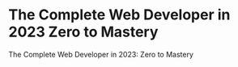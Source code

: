 # The Complete Web Developer in 2023 Zero to Mastery
 The Complete Web Developer in 2023: Zero to Mastery
